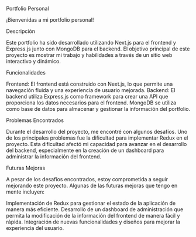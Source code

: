 Portfolio Personal

¡Bienvenidas a mi portfolio personal!

Descripción

Este portfolio ha sido desarrollado utilizando Next.js para el frontend y Express.js junto con MongoDB para el backend. El objetivo principal de este proyecto es mostrar mi trabajo y habilidades a través de un sitio web interactivo y dinámico.

Funcionalidades

Frontend: El frontend está construido con Next.js, lo que permite una navegación fluida y una experiencia de usuario mejorada.
Backend: El backend utiliza Express.js como framework para crear una API que proporciona los datos necesarios para el frontend. MongoDB se utiliza como base de datos para almacenar y gestionar la información del portfolio.

Problemas Encontrados

Durante el desarrollo del proyecto, me encontré con algunos desafíos. Uno de los principales problemas fue la dificultad para implementar Redux en el proyecto. Esta dificultad afectó mi capacidad para avanzar en el desarrollo del backend, especialmente en la creación de un dashboard para administrar la información del frontend.

Futuras Mejoras

A pesar de los desafíos encontrados, estoy comprometida a seguir mejorando este proyecto. Algunas de las futuras mejoras que tengo en mente incluyen:

Implementación de Redux para gestionar el estado de la aplicación de manera más eficiente.
Desarrollo de un dashboard de administración que permita la modificación de la información del frontend de manera fácil y rápida.
Integración de nuevas funcionalidades y diseños para mejorar la experiencia del usuario.
